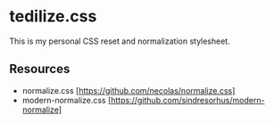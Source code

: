 # tedilize.css

This is my personal CSS reset and normalization stylesheet.

## Resources
- normalize.css [https://github.com/necolas/normalize.css]
- modern-normalize.css [https://github.com/sindresorhus/modern-normalize]